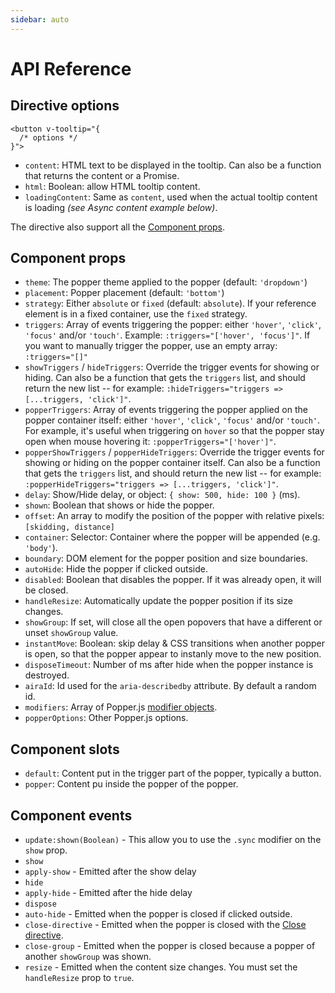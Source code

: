 ```yaml
---
sidebar: auto
---
```


# API Reference

## Directive options

```vue
<button v-tooltip="{
  /* options */
}">
```

- `content`: HTML text to be displayed in the tooltip. Can also be a function that returns the content or a Promise.
- `html`: Boolean: allow HTML tooltip content.
- `loadingContent`: Same as `content`, used when the actual tooltip content is loading *(see Async content example below)*.

The directive also support all the [Component props](#component-props).

## Component props

- `theme`: The popper theme applied to the popper  (default: `'dropdown'`)
- `placement`: Popper placement (default: `'bottom'`)
- `strategy`: Either `absolute` or `fixed` (default: `absolute`). If your reference element is in a fixed container, use the `fixed` strategy.
- `triggers`: Array of events triggering the popper: either `'hover'`, `'click'`, `'focus'` and/or `'touch'`. Example: `:triggers="['hover', 'focus']"`. If you want to manually trigger the popper, use an empty array: `:triggers="[]"`
- `showTriggers` / `hideTriggers`: Override the trigger events for showing or hiding. Can also be a function that gets the `triggers` list, and should return the new list -- for example: `:hideTriggers="triggers => [...triggers, 'click']"`.
- `popperTriggers`: Array of events triggering the popper applied on the popper container itself: either `'hover'`, `'click'`, `'focus'` and/or `'touch'`. For example, it's useful when triggering on `hover` so that the popper stay open when mouse hovering it: `:popperTriggers="['hover']"`.
- `popperShowTriggers` / `popperHideTriggers`: Override the trigger events for showing or hiding on the popper container itself. Can also be a function that gets the `triggers` list, and should return the new list -- for example: `:popperHideTriggers="triggers => [...triggers, 'click']"`.
- `delay`: Show/Hide delay, or object: `{ show: 500, hide: 100 }` (ms).
- `shown`: Boolean that shows or hide the popper.
- `offset`: An array to modify the position of the popper with relative pixels: `[skidding, distance]`
- `container`: Selector: Container where the popper will be appended (e.g. `'body'`).
- `boundary`: DOM element for the popper position and size boundaries.
- `autoHide`: Hide the popper if clicked outside.
- `disabled`: Boolean that disables the popper. If it was already open, it will be closed.
- `handleResize`: Automatically update the popper position if its size changes.
- `showGroup`: If set, will close all the open popovers that have a different or unset `showGroup` value.
- `instantMove`: Boolean: skip delay & CSS transitions when another popper is open, so that the popper appear to instanly move to the new position.
- `disposeTimeout`: Number of ms after hide when the popper instance is destroyed.
- `airaId`: Id used for the `aria-describedby` attribute. By default a random id.
- `modifiers`: Array of Popper.js [modifier objects](https://popper.js.org/docs/v2/modifiers/).
- `popperOptions`: Other Popper.js options.

## Component slots

- `default`: Content put in the trigger part of the popper, typically a button.
- `popper`: Content pu inside the popper of the popper.

## Component events

- `update:shown(Boolean)` - This allow you to use the `.sync` modifier on the `show` prop.
- `show`
- `apply-show` - Emitted after the show delay
- `hide`
- `apply-hide` - Emitted after the hide delay
- `dispose`
- `auto-hide` - Emitted when the popper is closed if clicked outside.
- `close-directive` - Emitted when the popper is closed with the [Close directive](#close-directive).
- `close-group` - Emitted when the popper is closed because a popper of another `showGroup` was shown.
- `resize` - Emitted when the content size changes. You must set the `handleResize` prop to `true`.
